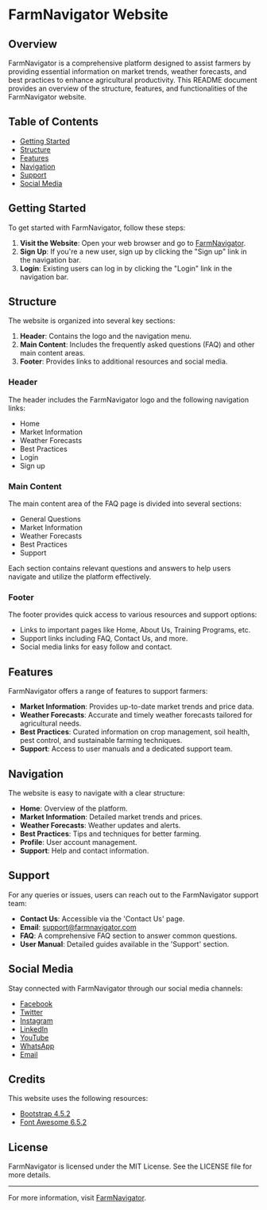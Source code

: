 # FarmNavigator Website

## Overview
FarmNavigator is a comprehensive platform designed to assist farmers by providing essential information on market trends, weather forecasts, and best practices to enhance agricultural productivity. This README document provides an overview of the structure, features, and functionalities of the FarmNavigator website.

## Table of Contents
- [Getting Started](#getting-started)
- [Structure](#structure)
- [Features](#features)
- [Navigation](#navigation)
- [Support](#support)
- [Social Media](#social-media)

## Getting Started
To get started with FarmNavigator, follow these steps:
1. **Visit the Website**: Open your web browser and go to [FarmNavigator](http://your-website-url.com).
2. **Sign Up**: If you're a new user, sign up by clicking the "Sign up" link in the navigation bar.
3. **Login**: Existing users can log in by clicking the "Login" link in the navigation bar.

## Structure
The website is organized into several key sections:

1. **Header**: Contains the logo and the navigation menu.
2. **Main Content**: Includes the frequently asked questions (FAQ) and other main content areas.
3. **Footer**: Provides links to additional resources and social media.

### Header
The header includes the FarmNavigator logo and the following navigation links:
- Home
- Market Information
- Weather Forecasts
- Best Practices
- Login
- Sign up

### Main Content
The main content area of the FAQ page is divided into several sections:
- General Questions
- Market Information
- Weather Forecasts
- Best Practices
- Support

Each section contains relevant questions and answers to help users navigate and utilize the platform effectively.

### Footer
The footer provides quick access to various resources and support options:
- Links to important pages like Home, About Us, Training Programs, etc.
- Support links including FAQ, Contact Us, and more.
- Social media links for easy follow and contact.

## Features
FarmNavigator offers a range of features to support farmers:
- **Market Information**: Provides up-to-date market trends and price data.
- **Weather Forecasts**: Accurate and timely weather forecasts tailored for agricultural needs.
- **Best Practices**: Curated information on crop management, soil health, pest control, and sustainable farming techniques.
- **Support**: Access to user manuals and a dedicated support team.

## Navigation
The website is easy to navigate with a clear structure:
- **Home**: Overview of the platform.
- **Market Information**: Detailed market trends and prices.
- **Weather Forecasts**: Weather updates and alerts.
- **Best Practices**: Tips and techniques for better farming.
- **Profile**: User account management.
- **Support**: Help and contact information.

## Support
For any queries or issues, users can reach out to the FarmNavigator support team:
- **Contact Us**: Accessible via the 'Contact Us' page.
- **Email**: support@farmnavigator.com
- **FAQ**: A comprehensive FAQ section to answer common questions.
- **User Manual**: Detailed guides available in the 'Support' section.

## Social Media
Stay connected with FarmNavigator through our social media channels:
- [Facebook](https://www.facebook.com/profile.php?id=100089133414569)
- [Twitter](#)
- [Instagram](#)
- [LinkedIn](#)
- [YouTube](#)
- [WhatsApp](#)
- [Email](mailto:yussufhussein9347@gmail.com)

## Credits
This website uses the following resources:
- [Bootstrap 4.5.2](https://getbootstrap.com/)
- [Font Awesome 6.5.2](https://fontawesome.com/)

## License
FarmNavigator is licensed under the MIT License. See the LICENSE file for more details.

---

For more information, visit [FarmNavigator](http://your-website-url.com).
